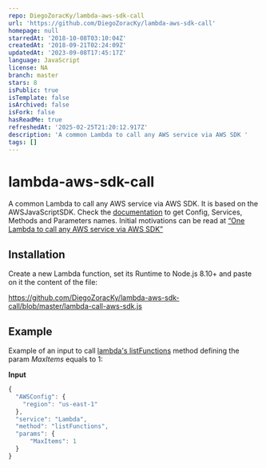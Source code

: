 ```yaml
---
repo: DiegoZoracKy/lambda-aws-sdk-call
url: 'https://github.com/DiegoZoracKy/lambda-aws-sdk-call'
homepage: null
starredAt: '2018-10-08T03:10:04Z'
createdAt: '2018-09-21T02:24:09Z'
updatedAt: '2023-09-08T17:45:17Z'
language: JavaScript
license: NA
branch: master
stars: 8
isPublic: true
isTemplate: false
isArchived: false
isFork: false
hasReadMe: true
refreshedAt: '2025-02-25T21:20:12.917Z'
description: 'A common Lambda to call any AWS service via AWS SDK '
tags: []
---
```


# lambda-aws-sdk-call

A common Lambda to call any AWS service via AWS SDK. It is based on the AWSJavaScriptSDK. Check the [documentation](https://docs.aws.amazon.com/AWSJavaScriptSDK/latest/top-level-namespace.html) to get Config, Services, Methods and Parameters names. Initial motivations can be read at [“One Lambda to call any AWS service via AWS SDK”](https://medium.com/@DiegoZoracKy/one-lambda-to-call-any-aws-service-via-aws-sdk-ad572f0477f5) 

## Installation

Create a new Lambda function, set its Runtime to Node.js 8.10+ and paste on it the content of the file:

https://github.com/DiegoZoracKy/lambda-aws-sdk-call/blob/master/lambda-call-aws-sdk.js

## Example

Example of an input to call [lambda's listFunctions](https://docs.aws.amazon.com/AWSJavaScriptSDK/latest/AWS/Lambda.html#listFunctions-property) method defining the param *MaxItems* equals to 1:

**Input**
```javascript
{
  "AWSConfig": {
    "region": "us-east-1"
  },
  "service": "Lambda",
  "method": "listFunctions",
  "params": {
      "MaxItems": 1
  }
}
```

